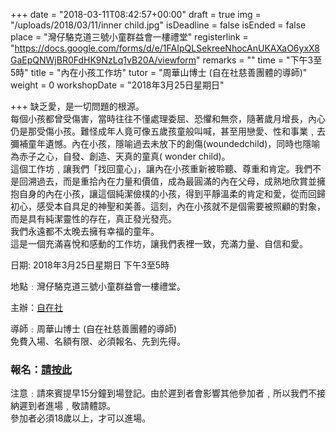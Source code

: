 +++
date = "2018-03-11T08:42:57+00:00"
draft = true
img = "/uploads/2018/03/11/inner child.jpg"
isDeadline = false
isEnded = false
place = "灣仔駱克道三號小童群益會一樓禮堂"
registerlink = "https://docs.google.com/forms/d/e/1FAIpQLSekreeNhocAnUKAXaO6yxX8GaEpQNWjBR0FdHK9NzLq1vB20A/viewform"
remarks = ""
time = "下午3至5時"
title = "內在小孩工作坊"
tutor = "周華山博士 (自在社慈善團體的導師)"
weight = 0
workshopDate = "2018年3月25日星期日"

+++
缺乏愛，是一切問題的根源。  
每個小孩都曾受傷害，當時往往不懂處理委屈、恐懼和無奈，隨著歲月增長，內心仍是那受傷小孩。難怪成年人竟可像五歲孩童般叫喊，甚至用戀愛、性和事業﹐去彌補童年遺憾。內在小孩，隱喻過去未放下的創傷(woundedchild)，同時也隱喻為赤子之心，自發、創造、天真的童真( wonder child)。  
這個工作坊﹐讓我們「找回童心」，讓內在小孩重新被聆聽、尊重和肯定。我們不是回溯過去，而是重拾內在力量和價值，成為最圓滿的內在父母，成熟地欣賞並擁抱自身的內在小孩，讓這個純潔儉樸的小孩，得到平靜溫柔的肯定和愛，從而回歸初心，感受本自具足的神聖和美善。這刻，內在小孩就不是個需要被照顧的對象，而是具有純潔靈性的存在，真正發光發亮。  
我們永遠都不太晚去擁有幸福的童年。  
這是一個充滿喜悅和感動的工作坊，讓我們表裡一致，充滿力量、自信和愛。

日期: 2018年3月25日星期日 下午3至5時

地點﹕灣仔駱克道三號小童群益會一樓禮堂。

主辦：[自在社](http://www.dreamspossible.hk/)

導師﹕周華山博士 (自在社慈善團體的導師)  
免費入場、名額有限、必須報名、先到先得。

### 報名：[請按此](https://docs.google.com/forms/d/e/1FAIpQLSekreeNhocAnUKAXaO6yxX8GaEpQNWjBR0FdHK9NzLq1vB20A/viewform)

注意﹕請來賓提早15分鐘到場登記。由於遲到者會影響其他參加者﹐所以我們不接納遲到者進場﹐敬請體諒。  
參加者必須18歲以上，才可以進場。
